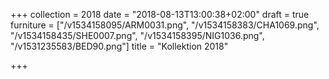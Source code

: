 +++
collection = 2018
date = "2018-08-13T13:00:38+02:00"
draft = true
furniture = ["/v1534158095/ARM0031.png", "/v1534158383/CHA1069.png", "/v1534158435/SHE0007.png", "/v1534158395/NIG1036.png", "/v1531235583/BED90.png"]
title = "Kollektion 2018"

+++
